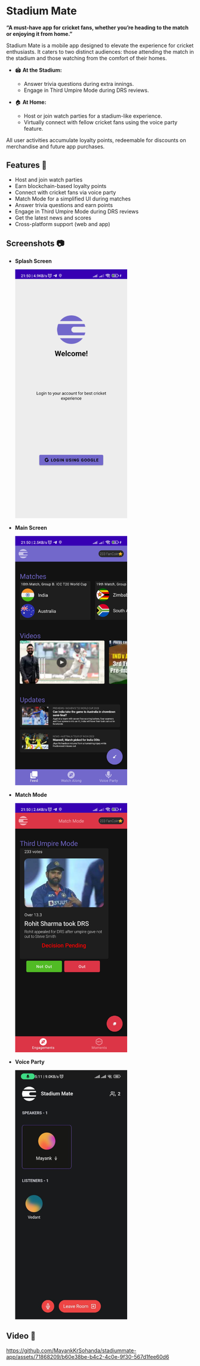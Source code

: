 # Stadium Mate

**“A must-have app for cricket fans, whether you’re heading to the match or enjoying it from home.”**

Stadium Mate is a mobile app designed to elevate the experience for cricket enthusiasts. It caters to two distinct audiences: those attending the match in the stadium and those watching from the comfort of their homes.

- 🏟️ **At the Stadium:**
  - Answer trivia questions during extra innings.
  - Engage in Third Umpire Mode during DRS reviews.

- 🏠 **At Home:**
  - Host or join watch parties for a stadium-like experience.
  - Virtually connect with fellow cricket fans using the voice party feature.

All user activities accumulate loyalty points, redeemable for discounts on merchandise and future app purchases.

## Features 🔧

- Host and join watch parties
- Earn blockchain-based loyalty points
- Connect with cricket fans via voice party
- Match Mode for a simplified UI during matches
- Answer trivia questions and earn points
- Engage in Third Umpire Mode during DRS reviews
- Get the latest news and scores
- Cross-platform support (web and app)

## Screenshots 📷

- **Splash Screen**

  <img src="Images-and-Videos/Splash-Screen.jpg" width="300" alt="Splash Screen">

- **Main Screen**

  <img src="Images-and-Videos/Main-Screen.jpg" width="300" alt="Main Screen">

- **Match Mode**

  <img src="Images-and-Videos/Match-Mode.jpg" width="300" alt="Match Mode">

- **Voice Party**

  <img src="Images-and-Videos/Voice-Party-Speaker-with-Listener.jpg" width="300" alt="Voice Party">

## Video 🎥

https://github.com/MayankKrSohanda/stadiummate-app/assets/71868209/b60e38be-b4c2-4c0e-9f30-567d1fee60d6
